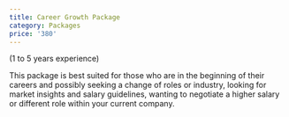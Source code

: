 ```yaml
---
title: Career Growth Package
category: Packages
price: '380'
---
```

(1 to 5 years experience)

This package is best suited for those who are in the beginning of their careers and possibly seeking a change of roles or industry, looking for market insights and salary guidelines, wanting to negotiate a higher salary or different role within your current company.
